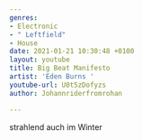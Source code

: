 ```yaml
---
genres:
- Electronic
- " Leftfield"
- House
date: 2021-01-21 10:30:48 +0100
layout: youtube
title: Big Beat Manifesto
artist: 'Eden Burns '
youtube-url: U0t5zDofyzs
author: Johannriderfromrohan

---
```

strahlend auch im Winter